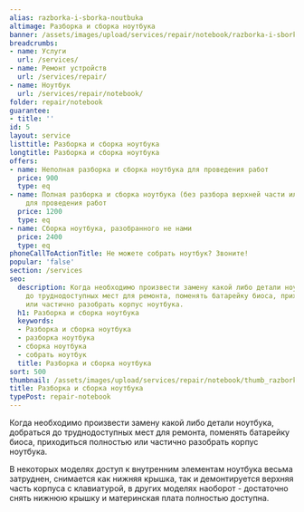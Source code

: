```yaml
---
alias: razborka-i-sborka-noutbuka
altimage: Разборка и сборка ноутбука
banner: /assets/images/upload/services/repair/notebook/razborka-i-sborka-noutbuka.jpg
breadcrumbs:
- name: Услуги
  url: /services/
- name: Ремонт устройств
  url: /services/repair/
- name: Ноутбук
  url: /services/repair/notebook/
folder: repair/notebook
guarantee:
- title: ''
id: 5
layout: service
listtitle: Разборка и сборка ноутбука
longtitle: Разборка и сборка ноутбука
offers:
- name: Неполная разборка и сборка ноутбука для проведения работ
  price: 900
  type: eq
- name: Полная разборка и сборка ноутбука (без разбора верхней части или с таковой)
    для проведения работ
  price: 1200
  type: eq
- name: Сборка ноутбука, разобранного не нами
  price: 2400
  type: eq
phoneCallToActionTitle: Не можете собрать ноутбук? Звоните!
popular: 'false'
section: /services
seo:
  description: Когда необходимо произвести замену какой либо детали ноутбука, добраться
    до труднодоступных мест для ремонта, поменять батарейку биоса, приходиться полностью
    или частично разобрать корпус ноутбука.
  h1: Разборка и сборка ноутбука
  keywords:
  - Разборка и сборка ноутбука
  - разборка ноутбука
  - сборка ноутбука
  - собрать ноутбук
  title: Разборка и сборка ноутбука
sort: 500
thumbnail: /assets/images/upload/services/repair/notebook/thumb_razborka-i-sborka-noutbuka.jpg
title: Разборка и сборка ноутбука
typePost: repair-notebook
---
```

Когда необходимо произвести замену какой либо детали ноутбука, добраться до труднодоступных мест для ремонта, поменять батарейку биоса, приходиться полностью или частично разобрать корпус ноутбука.

В некоторых моделях доступ к внутренним элементам ноутбука весьма затруднен, снимается как нижняя крышка, так и демонтируется верхняя часть корпуса с клавиатурой, в других моделях наоборот - достаточно снять нижнюю крышку и материнская плата полностью доступна.

